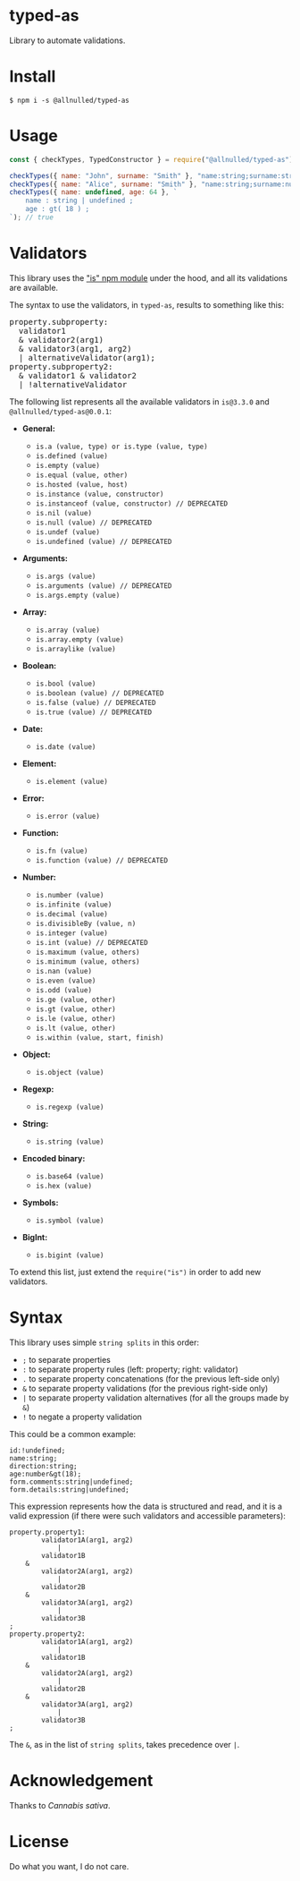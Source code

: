 # typed-as

Library to automate validations.

# Install

`$ npm i -s @allnulled/typed-as`

# Usage

```js
const { checkTypes, TypedConstructor } = require("@allnulled/typed-as");

checkTypes({ name: "John", surname: "Smith" }, "name:string;surname:string"); // true
checkTypes({ name: "Alice", surname: "Smith" }, "name:string;surname:number"); // false
checkTypes({ name: undefined, age: 64 }, `
    name : string | undefined ;
    age : gt( 18 ) ;
`); // true
```

# Validators

This library uses the ["is" npm module](https://github.com/enricomarino/is) under the hood, and all its validations are available.

The syntax to use the validators, in `typed-as`, results to something like this:

<pre>
property.subproperty:
  validator1
  & validator2(arg1)
  & validator3(arg1, arg2)
  | alternativeValidator(arg1);
property.subproperty2:
  & validator1 & validator2
  | !alternativeValidator
</pre>

The following list represents all the available validators in `is@3.3.0` and `@allnulled/typed-as@0.0.1`:

- **General:**

    - `is.a (value, type) or is.type (value, type)`
    - `is.defined (value)`
    - `is.empty (value)`
    - `is.equal (value, other)`
    - `is.hosted (value, host)`
    - `is.instance (value, constructor)`
    - `is.instanceof (value, constructor) // DEPRECATED`
    - `is.nil (value)`
    - `is.null (value) // DEPRECATED`
    - `is.undef (value)`
    - `is.undefined (value) // DEPRECATED`

- **Arguments:**

    - `is.args (value)`
    - `is.arguments (value) // DEPRECATED`
    - `is.args.empty (value)`

- **Array:**

    - `is.array (value)`
    - `is.array.empty (value)`
    - `is.arraylike (value)`

- **Boolean:**

    - `is.bool (value)`
    - `is.boolean (value) // DEPRECATED`
    - `is.false (value) // DEPRECATED`
    - `is.true (value) // DEPRECATED`

- **Date:**

    - `is.date (value)`

- **Element:**

    - `is.element (value)`

- **Error:**

    - `is.error (value)`

- **Function:**

    - `is.fn (value)`
    - `is.function (value) // DEPRECATED`

- **Number:**

    - `is.number (value)`
    - `is.infinite (value)`
    - `is.decimal (value)`
    - `is.divisibleBy (value, n)`
    - `is.integer (value)`
    - `is.int (value) // DEPRECATED`
    - `is.maximum (value, others)`
    - `is.minimum (value, others)`
    - `is.nan (value)`
    - `is.even (value)`
    - `is.odd (value)`
    - `is.ge (value, other)`
    - `is.gt (value, other)`
    - `is.le (value, other)`
    - `is.lt (value, other)`
    - `is.within (value, start, finish)`

- **Object:**

    - `is.object (value)`

- **Regexp:**

    - `is.regexp (value)`

- **String:**

    - `is.string (value)`

- **Encoded binary:**

    - `is.base64 (value)`
    - `is.hex (value)`

- **Symbols:**

    - `is.symbol (value)`

- **BigInt:**

    - `is.bigint (value)`


To extend this list, just extend the `require("is")` in order to add new validators.

# Syntax

This library uses simple `string splits` in this order:

- `;` to separate properties
- `:` to separate property rules (left: property; right: validator)
- `.` to separate property concatenations (for the previous left-side only)
- `&` to separate property validations (for the previous right-side only)
- `|` to separate property validation alternatives (for all the groups made by `&`)
- `!` to negate a property validation

This could be a common example:

```
id:!undefined;
name:string;
direction:string;
age:number&gt(18);
form.comments:string|undefined;
form.details:string|undefined;
```

This expression represents how the data is structured and read, and it is a valid expression (if there were such validators and accessible parameters):

```
property.property1:
        validator1A(arg1, arg2)
            |
        validator1B
    &
        validator2A(arg1, arg2)
            |
        validator2B
    &
        validator3A(arg1, arg2)
            |
        validator3B
;
property.property2:
        validator1A(arg1, arg2)
            |
        validator1B
    &
        validator2A(arg1, arg2)
            |
        validator2B
    &
        validator3A(arg1, arg2)
            |
        validator3B
;
```

The `&`, as in the list of `string splits`, takes precedence over `|`.

# Acknowledgement

Thanks to *Cannabis sativa*.

# License

Do what you want, I do not care.